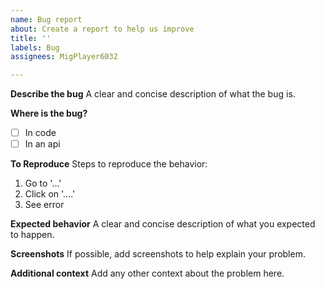 ```yaml
---
name: Bug report
about: Create a report to help us improve
title: ''
labels: Bug
assignees: MigPlayer6032

---
```


**Describe the bug**
A clear and concise description of what the bug is.

**Where is the bug?**
- [ ] In code
- [ ] In an api

**To Reproduce**
Steps to reproduce the behavior:
1. Go to '...'
2. Click on '....'
3. See error

**Expected behavior**
A clear and concise description of what you expected to happen.

**Screenshots**
If possible, add screenshots to help explain your problem.

**Additional context**
Add any other context about the problem here.
